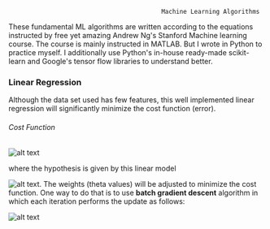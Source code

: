                                               Machine Learning Algorithms
             
These fundamental ML algorithms are written according to the equations instructed by free yet amazing Andrew Ng's Stanford Machine learning course. The course is mainly instructed in MATLAB. But I wrote in Python to practice myself. I additionally use Python's in-house ready-made scikit-learn and Google's tensor flow libraries to understand better.
                                               
                                               
### Linear Regression

Although the data set used has few features, this well implemented linear regression will significantly minimize the cost function (error). 

###### Cost Function

![alt text](https://github.com/PyayAungSan/Machine-Learning/blob/master/img/Cost_Function.png)

where the hypothesis is given by this linear model

![alt text](https://github.com/PyayAungSan/Machine-Learning/blob/master/img/hypothesis.png). The weights (theta values) will be adjusted to minimize the cost function. One way to do that is to use **batch gradient descent** algorithm in which each iteration performs the update as follows:

![alt text](https://github.com/PyayAungSan/Machine-Learning/blob/master/img/gd.png)


                                               
